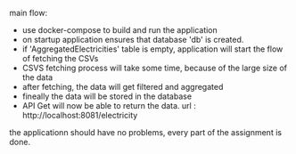 main flow:
- use docker-compose to build and run the application
- on startup application ensures that database 'db' is created.
- if 'AggregatedElectricities' table is empty, application will start the flow of fetching the CSVs
- CSVS fetching process will take some time, because of the large size of the data
- after fetching, the data will get filtered and aggregated
- fineally the data will be stored in the database 
- API Get will now be able to return the data. url : http://localhost:8081/electricity

the applicationn should have no problems, every part of the assignment is done.

